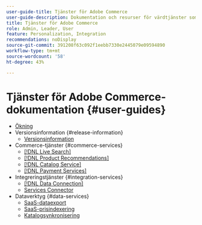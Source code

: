 ```yaml
---
user-guide-title: Tjänster för Adobe Commerce
user-guide-description: Dokumentation och resurser för värdtjänster som ger utökade möjligheter i Adobe Commerce och Magento Open Source.
title: Tjänster för Adobe Commerce
role: Admin, Leader, User
feature: Personalization, Integration
recommendations: noDisplay
source-git-commit: 391208f63c092f1eebb7330e2445079e09594890
workflow-type: tm+mt
source-wordcount: '58'
ht-degree: 43%

---
```


# Tjänster för Adobe Commerce-dokumentation {#user-guides}

- [Ökning](home.md)
- Versionsinformation {#release-information}
   - [Versionsinformation](/help/landing/release-notes-all.md)
- Commerce-tjänster {#commerce-services}
   - [[!DNL Live Search]](https://experienceleague.adobe.com/en/docs/commerce-merchant-services/live-search/overview)
   - [[!DNL Product Recommendations]](https://experienceleague.adobe.com/en/docs/commerce-merchant-services/product-recommendations/guide-overview)
   - [[!DNL Catalog Service]](https://experienceleague.adobe.com/en/docs/commerce-merchant-services/catalog-service/guide-overview)
   - [[!DNL Payment Services]](https://experienceleague.adobe.com/en/docs/commerce-merchant-services/payment-services/guide-overview)
- Integreringstjänster {#integration-services}
   - [[!DNL Data Connection]](https://experienceleague.adobe.com/en/docs/commerce-merchant-services/data-connection/overview)
   - [Services Connector](/help/landing/saas.md)
- Dataverktyg {#data-services}
   - [SaaS-dataexport](https://experienceleague.adobe.com/en/docs/commerce-merchant-services/saas-data-export/overview)
   - [SaaS-prisindexering](https://experienceleague.adobe.com/en/docs/commerce-merchant-services/price-indexer/price-indexing)
   - [Katalogsynkronisering](/help/landing/catalog-sync.md)






